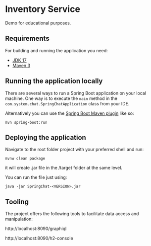 # Inventory Service
Demo for educational purposes.


## Requirements

For building and running the application you need:

- [JDK 17](https://adoptium.net/temurin/releases/?version=17)
- [Maven 3](https://maven.apache.org/download.cgi)

## Running the application locally

There are several ways to run a Spring Boot application on your local machine. One way is to execute the `main` method in the `com.system.chat.SpringChatApplication` class from your IDE.

Alternatively you can use the [Spring Boot Maven plugin](https://docs.spring.io/spring-boot/docs/current/reference/html/build-tool-plugins-maven-plugin.html) like so:

```shell
mvn spring-boot:run
```
## Deploying the application

Navigate to the root folder project with your preferred shell and run:

```shell
mvnw clean package
```
it will create .jar file in the /target folder at the same level.

You can run the file just using:

```shell
java -jar SpringChat-<VERSION>.jar
```
## Tooling

The project offers the following tools to facilitate data access and manipulation:

http://localhost:8090/graphiql

http://localhost:8090/h2-console
